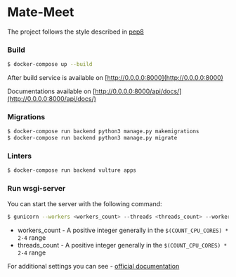 # Mate-Meet

The project follows the style described in [pep8](https://www.python.org/dev/peps/pep-0008/)

### Build

```bash
$ docker-compose up --build
```

After build service is available on [http://0.0.0.0:8000](http://0.0.0.0:8000)

Documentations available on [http://0.0.0.0:8000/api/docs/](http://0.0.0.0:8000/api/docs/)


### Migrations

```bash
$ docker-compose run backend python3 manage.py makemigrations
$ docker-compose run backend python3 manage.py migrate
```

### Linters

```bash
$ docker-compose run backend vulture apps
```


### Run wsgi-server

You can start the server with the following command:

```bash
$ gunicorn --workers <workers_count> --threads <threads_count> --worker-class gevent settings.wsgi
```

 - workers_count - A positive integer generally in the `$(COUNT_CPU_CORES) * 2-4` range
 - threads_count - A positive integer generally in the `$(COUNT_CPU_CORES) * 2-4` range

For additional settings you can see - [official documentation](https://docs.gunicorn.org/en/stable/settings.html)
